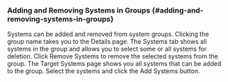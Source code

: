 ### Adding and Removing Systems in Groups {#adding-and-removing-systems-in-groups}

Systems can be added and removed from system groups. Clicking the group name takes you to the Details page. The Systems tab shows all systems in the group and allows you to select some or all systems for deletion. Click Remove Systems to remove the selected systems from the group. The Target Systems page shows you all systems that can be added to the group. Select the systems and click the Add Systems button.